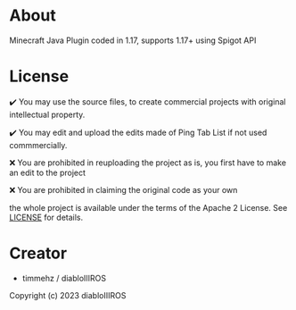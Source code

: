 # About

Minecraft Java Plugin coded in 1.17, supports 1.17+ using Spigot API

# License
✔️ You may use the source files, to create commercial projects with original intellectual property.

✔️ You may edit and upload the edits made of Ping Tab List if not used commmercially.

❌ You are prohibited in reuploading the project as is, you first have to make an edit to the project

❌ You are prohibited in claiming the original code as your own

the whole project is available under the terms of the Apache 2 License. See [LICENSE](https://github.com/timmehz/ping_tablist/blob/main/LICENSE) for details.

# Creator
  - timmehz  /  diabloIIIROS

Copyright (c) 2023 diabloIIIROS
